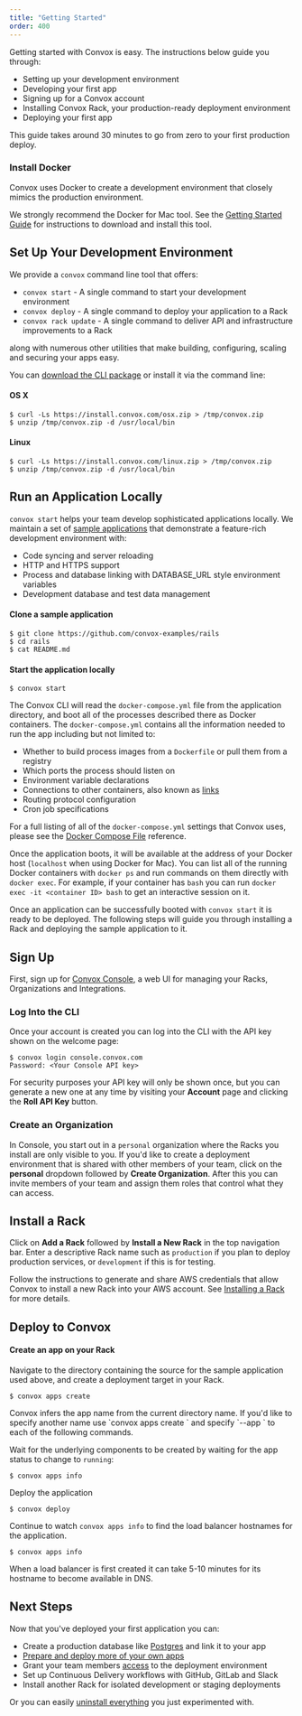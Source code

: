 ```yaml
---
title: "Getting Started"
order: 400
---
```


Getting started with Convox is easy. The instructions below guide you through:

* Setting up your development environment
* Developing your first app
* Signing up for a Convox account
* Installing Convox Rack, your production-ready deployment environment
* Deploying your first app

This guide takes around 30 minutes to go from zero to your first production deploy.

### Install Docker

Convox uses Docker to create a development environment that closely mimics the production environment.

We strongly recommend the Docker for Mac tool. See the [Getting Started Guide](https://beta.docker.com/docs/mac/getting-started/) for instructions to download and install this tool.

## Set Up Your Development Environment

We provide a `convox` command line tool that offers:

* `convox start` - A single command to start your development environment
* `convox deploy` - A single command to deploy your application to a Rack
* `convox rack update` - A single command to deliver API and infrastructure improvements to a Rack

along with numerous other utilities that make building, configuring, scaling and securing your apps easy.

You can [download the CLI package](https://dl.equinox.io/convox/convox/stable) or install it via the command line:

#### OS X

    $ curl -Ls https://install.convox.com/osx.zip > /tmp/convox.zip
    $ unzip /tmp/convox.zip -d /usr/local/bin
    
#### Linux

    $ curl -Ls https://install.convox.com/linux.zip > /tmp/convox.zip
    $ unzip /tmp/convox.zip -d /usr/local/bin

## Run an Application Locally

`convox start` helps your team develop sophisticated applications locally. We maintain a set of [sample applications](https://github.com/convox-examples) that demonstrate a feature-rich development environment with:

* Code syncing and server reloading
* HTTP and HTTPS support
* Process and database linking with DATABASE_URL style environment variables
* Development database and test data management

#### Clone a sample application

    $ git clone https://github.com/convox-examples/rails
    $ cd rails
    $ cat README.md

#### Start the application locally

    $ convox start

The Convox CLI will read the `docker-compose.yml` file from the application directory, and boot all of the processes described there as Docker containers. The `docker-compose.yml` contains all the information needed to run the app including but not limited to:

- Whether to build process images from a `Dockerfile` or pull them from a registry
- Which ports the process should listen on
- Environment variable declarations
- Connections to other containers, also known as [links]()
- Routing protocol configuration
- Cron job specifications

For a full listing of all of the `docker-compose.yml` settings that Convox uses, please see the [Docker Compose File](/docs/docker-compose-file) reference.

Once the application boots, it will be available at the address of your Docker host (`localhost` when using Docker for Mac). You can list all of the running Docker containers with `docker ps` and run commands on them directly with `docker exec`. For example, if your container has `bash` you can run `docker exec -it <container ID> bash` to get an interactive session on it.

Once an application can be successfully booted with `convox start` it is ready to be deployed. The following steps will guide you through installing a Rack and deploying the sample application to it.

## Sign Up

First, sign up for [Convox Console](https://console.convox.com/grid/signup), a web UI for managing your Racks, Organizations and Integrations.

### Log Into the CLI

Once your account is created you can log into the CLI with the API key shown on the welcome page:

    $ convox login console.convox.com
    Password: <Your Console API key>

For security purposes your API key will only be shown once, but you can generate a new one at any time by visiting your **Account** page and clicking the **Roll API Key** button.

### Create an Organization

In Console, you start out in a `personal` organization where the Racks you install are only visible to you. If you'd like to create a deployment environment that is shared with other members of your team, click on the **personal** dropdown followed by **Create Organization**. After this you can invite members of your team and assign them roles that control what they can access.

## Install a Rack

Click on **Add a Rack** followed by **Install a New Rack** in the top navigation bar. Enter a descriptive Rack name such as `production` if you plan to deploy production services, or `development` if this is for testing.

Follow the instructions to generate and share AWS credentials that allow Convox to install a new Rack into your AWS account. See [Installing a Rack](/docs/installing-a-rack) for more details.

## Deploy to Convox

#### Create an app on your Rack

Navigate to the directory containing the source for the sample application used above, and create a deployment target in your Rack.

    $ convox apps create

<div class="block-callout block-show-callout type-info" markdown="1">
Convox infers the app name from the current directory name. If you'd like to specify another name use `convox apps create <name>` and specify `--app <name>` to each of the following commands.
</div>
    
Wait for the underlying components to be created by waiting for the app status to change to `running`:

    $ convox apps info
    
Deploy the application

    $ convox deploy
    
Continue to watch `convox apps info` to find the load balancer hostnames for the application.

    $ convox apps info
    
<div class="block-callout block-show-callout type-info" markdown="1">
When a load balancer is first created it can take 5-10 minutes for its hostname to become available in DNS.
</div>

## Next Steps

Now that you've deployed your first application you can:

* Create a production database like [Postgres](/docs/postgresql/) and link it to your app
* [Prepare and deploy more of your own apps](/docs/preparing-an-application/)
* Grant your team members [access](/docs/access-control) to the deployment environment
* Set up Continuous Delivery workflows with GitHub, GitLab and Slack
* Install another Rack for isolated development or staging deployments

Or you can easily [uninstall everything](/docs/uninstalling-convox/) you just experimented with.
